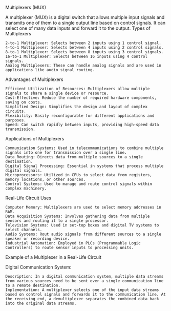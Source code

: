Multiplexers (MUX)

A multiplexer (MUX) is a digital switch that allows multiple input signals and transmits one of them to a single output line based on control signals. It can select one of many data inputs and forward it to the output.
Types of Multiplexers

    2-to-1 Multiplexer: Selects between 2 inputs using 1 control signal.
    4-to-1 Multiplexer: Selects between 4 inputs using 2 control signals.
    8-to-1 Multiplexer: Selects between 8 inputs using 3 control signals.
    16-to-1 Multiplexer: Selects between 16 inputs using 4 control signals.
    Analog Multiplexers: These can handle analog signals and are used in applications like audio signal routing.

Advantages of Multiplexers

    Efficient Utilization of Resources: Multiplexers allow multiple signals to share a single device or resource.
    Cost-Effective: Reduce the number of required hardware components, saving on costs.
    Simplified Design: Simplifies the design and layout of complex circuits.
    Flexibility: Easily reconfigurable for different applications and purposes.
    Speed: Can switch rapidly between inputs, providing high-speed data transmission.

Applications of Multiplexers

    Communication Systems: Used in telecommunications to combine multiple signals into one for transmission over a single line.
    Data Routing: Directs data from multiple sources to a single destination.
    Digital Signal Processing: Essential in systems that process multiple digital signals.
    Microprocessors: Utilized in CPUs to select data from registers, memory locations, or other sources.
    Control Systems: Used to manage and route control signals within complex machinery.

Real-Life Circuit Uses

    Computer Memory: Multiplexers are used to select memory addresses in RAM.
    Data Acquisition Systems: Involves gathering data from multiple sensors and routing it to a single processor.
    Television Systems: Used in set-top boxes and digital TV systems to select channels.
    Audio Systems: Rout audio signals from different sources to a single speaker or recording device.
    Industrial Automation: Employed in PLCs (Programmable Logic Controllers) to route sensor inputs to processing units.

Example of a Multiplexer in a Real-Life Circuit

Digital Communication System:

    Description: In a digital communication system, multiple data streams from various sources need to be sent over a single communication line to a remote destination.
    Implementation: A multiplexer selects one of the input data streams based on control signals and forwards it to the communication line. At the receiving end, a demultiplexer separates the combined data back into the original data streams.
